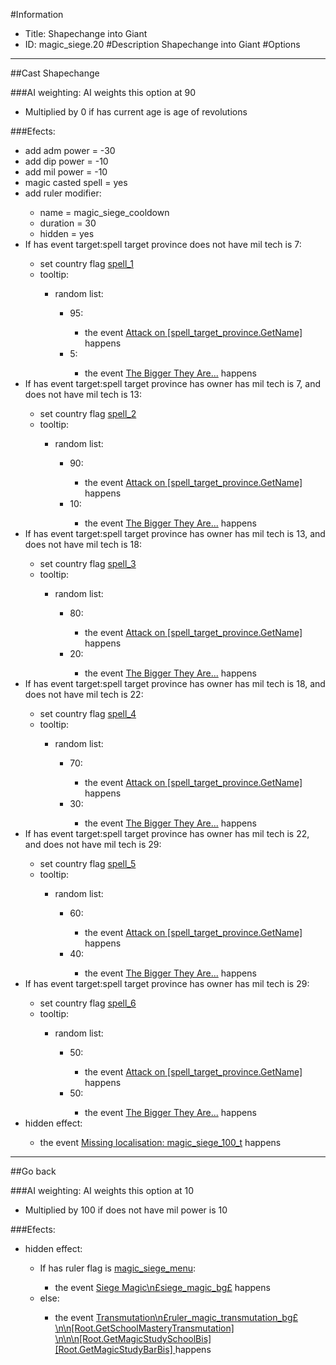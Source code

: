 #Information
 - Title: Shapechange into Giant
 - ID: magic_siege.20
#Description
Shapechange into Giant
#Options

___
##Cast Shapechange

###AI weighting:
AI weights this option at 90
 - Multiplied by 0 if has current age is age of revolutions


###Efects:<ul><li>add adm power = -30</li><li>add dip power = -10</li><li>add mil power = -10</li><li>magic casted spell = yes</li><li>add ruler modifier:</li><ul><li>name = magic_siege_cooldown</li><li>duration = 30</li><li>hidden = yes</li></ul><li>If has event target:spell target province does not have mil tech is 7:</li><ul><li>set country flag [spell_1](../flags/spell_1.md)</li><li>tooltip:</li><ul><li>random list:</li><ul><li>95:</li><ul><li>the event [Attack on [spell_target_province.GetName]](../events/attack_on_spell_target_province_getname.md) happens</li></ul><li>5:</li><ul><li>the event [The Bigger They Are...](../events/the_bigger_they_are.md) happens</li></ul></ul></ul></ul><li>If has event target:spell target province has owner has mil tech is 7, and does not have mil tech is 13:</li><ul><li>set country flag [spell_2](../flags/spell_2.md)</li><li>tooltip:</li><ul><li>random list:</li><ul><li>90:</li><ul><li>the event [Attack on [spell_target_province.GetName]](../events/attack_on_spell_target_province_getname.md) happens</li></ul><li>10:</li><ul><li>the event [The Bigger They Are...](../events/the_bigger_they_are.md) happens</li></ul></ul></ul></ul><li>If has event target:spell target province has owner has mil tech is 13, and does not have mil tech is 18:</li><ul><li>set country flag [spell_3](../flags/spell_3.md)</li><li>tooltip:</li><ul><li>random list:</li><ul><li>80:</li><ul><li>the event [Attack on [spell_target_province.GetName]](../events/attack_on_spell_target_province_getname.md) happens</li></ul><li>20:</li><ul><li>the event [The Bigger They Are...](../events/the_bigger_they_are.md) happens</li></ul></ul></ul></ul><li>If has event target:spell target province has owner has mil tech is 18, and does not have mil tech is 22:</li><ul><li>set country flag [spell_4](../flags/spell_4.md)</li><li>tooltip:</li><ul><li>random list:</li><ul><li>70:</li><ul><li>the event [Attack on [spell_target_province.GetName]](../events/attack_on_spell_target_province_getname.md) happens</li></ul><li>30:</li><ul><li>the event [The Bigger They Are...](../events/the_bigger_they_are.md) happens</li></ul></ul></ul></ul><li>If has event target:spell target province has owner has mil tech is 22, and does not have mil tech is 29:</li><ul><li>set country flag [spell_5](../flags/spell_5.md)</li><li>tooltip:</li><ul><li>random list:</li><ul><li>60:</li><ul><li>the event [Attack on [spell_target_province.GetName]](../events/attack_on_spell_target_province_getname.md) happens</li></ul><li>40:</li><ul><li>the event [The Bigger They Are...](../events/the_bigger_they_are.md) happens</li></ul></ul></ul></ul><li>If has event target:spell target province has owner has mil tech is 29:</li><ul><li>set country flag [spell_6](../flags/spell_6.md)</li><li>tooltip:</li><ul><li>random list:</li><ul><li>50:</li><ul><li>the event [Attack on [spell_target_province.GetName]](../events/attack_on_spell_target_province_getname.md) happens</li></ul><li>50:</li><ul><li>the event [The Bigger They Are...](../events/the_bigger_they_are.md) happens</li></ul></ul></ul></ul><li>hidden effect:</li><ul><li>the event [Missing localisation: magic_siege_100_t](../events/missing_localisation_magic_siege_100_t.md) happens</li></ul></ul>

___
##Go back

###AI weighting:
AI weights this option at 10
 - Multiplied by 100 if does not have mil power is 10


###Efects:<ul><li>hidden effect:</li><ul><li>If has ruler flag is [magic_siege_menu](../flags/magic_siege_menu.md):</li><ul><li>the event [Siege Magic\n£siege_magic_bg£](../events/siege_magic_npssiege_magic_bgps.md) happens</li></ul><li>else:</li><ul><li>the event [    Transmutation\n£ruler_magic_transmutation_bg£\n\n[Root.GetSchoolMasteryTransmutation]                                                       \n\n\n[Root.GetMagicStudySchoolBis]   [Root.GetMagicStudyBarBis]                                                    ](../events/transmutation_npsruler_magic_transmutation_bgps_n_n_root_getschoolmasterytransmutation_n_n_n_root_getmagicstudyschoolbis_root_getmagicstudybarbis.md) happens</li></ul></ul></ul>
